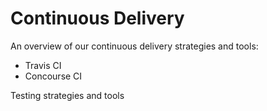 # Continuous Delivery

An overview of our continuous delivery strategies and tools:

* Travis CI
* Concourse CI

Testing strategies and tools

